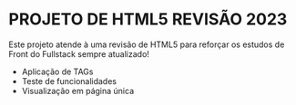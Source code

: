 # PROJETO DE HTML5 REVISÃO 2023

Este projeto atende à uma revisão de HTML5 para reforçar os estudos de Front do Fullstack sempre atualizado!

- Aplicação de TAGs
- Teste de funcionalidades
- Visualização em página única